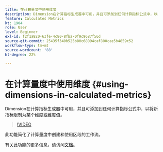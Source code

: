 ```yaml
---
title: 在计算量度中使用维度
description: Dimension在计算指标生成器中可用，并且可添加到任何计算指标公式中，以将新指标限制为某个维度或维度值。
feature: Calculated Metrics
kt: 1904
role: User
level: Beginner
exl-id: f2f1a820-63fe-4c80-8fba-0f9c9687f56d
source-git-commit: 25435f340b525b80c68094caf800cae5b4859c52
workflow-type: tm+mt
source-wordcount: '88'
ht-degree: 22%

---
```


# 在计算量度中使用维度 {#using-dimensions-in-calculated-metrics}

Dimension在计算指标生成器中可用，并且可添加到任何计算指标公式中，以将新指标限制为某个维度或维度值。

>[!VIDEO](https://video.tv.adobe.com/v/23723/?quality=12&learn=on)

此功能简化了计算量度中创建和使用区段的工作流。

有关此功能的更多信息，请访问[文档](https://experienceleague.adobe.com/docs/analytics/components/calculated-metrics/calcmetric-workflow/cm-build-metrics.html?lang=zh-Hans)。
